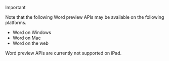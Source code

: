> [!IMPORTANT]
> Note that the following Word preview APIs may be available on the following platforms.
>
> - Word on Windows
> - Word on Mac
> - Word on the web
>
> Word preview APIs are currently not supported on iPad.
